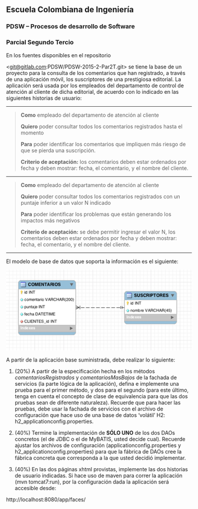 ## Escuela Colombiana de Ingeniería

### PDSW – Procesos de desarrollo de Software
### Parcial Segundo Tercio

En los fuentes disponibles en el repositorio

<git@gitlab.com:PDSW/PDSW-2015-2-Par2T.git> se tiene la base de un
proyecto para la consulta de los comentarios que han registrado, a
través de una aplicación móvil, los suscriptores de una prestigiosa
editorial. La aplicación será usada por los empleados del departamento
de control de atención al cliente de dicha editorial, de acuerdo con lo
indicado en las siguientes historias de usuario:

  -------------------------------------------------------------------------------------------------------------------------------------------------------------------------------------
  > **Como** empleado del departamento de atención al cliente
  >
  > **Quiero** poder consultar todos los comentarios registrados hasta el momento
  >
  > **Para** poder identificar los comentarios que impliquen más riesgo de que se pierda una suscripción.
  >
  > **Criterio de aceptación:** los comentarios deben estar ordenados por fecha y deben mostrar: fecha, el comentario, y el nombre del cliente.
  -------------------------------------------------------------------------------------------------------------------------------------------------------------------------------------
  > **Como** empleado del departamento de atención al cliente
  >
  > **Quiero** poder consultar todos los comentarios registrados con un puntaje inferior a un valor N indicado
  >
  > **Para** poder identificar los problemas que están generando los impactos más negativos
  >
  > **Criterio de aceptación:** se debe permitir ingresar el valor N, los comentarios deben estar ordenados por fecha y deben mostrar: fecha, el comentario, y el nombre del cliente.
  -------------------------------------------------------------------------------------------------------------------------------------------------------------------------------------

El modelo de base de datos que soporta la información es el siguiente:

![](./img/media/image1.png)

A partir de la aplicación base suministrada, debe realizar lo siguiente:

1.  (20%) A partir de la especificación hecha en los métodos
    *comentariosRegistrados* y *comentariosMasBajos* de la fachada de
    servicios (la parte lógica de la aplicación), defina e implemente
    una prueba para el primer método, y dos para el segundo (para este
    último, tenga en cuenta el concepto de clase de equivalencia para
    que las dos pruebas sean de diferente naturaleza). Recuerde que para
    hacer las pruebas, debe usar la fachada de servicios con el archivo
    de configuración que hace uso de una base de datos ‘volátil’ H2:
    h2\_applicationconfig.properties.

2.  (40%) Termine la implementación de **SÓLO UNO** de los dos DAOs
    concretos (el de JDBC o el de MyBATIS, usted decide cual). Recuerde
    ajustar los archivos de configuración (applicationconfig.properties
    y h2\_applicationconfig.properties) para que la fábrica de DAOs cree
    la fábrica concreta que corresponda a la que usted decidió
    implementar.

3.  (40%) En las dos páginas xhtml provistas, implemente las dos
    historias de usuario indicadas. Si hace uso de maven para correr la
    aplicación (mvn tomcat7:run), por la configuración dada la aplicación
    será accesible desde:

http://localhost:8080/app/faces/
